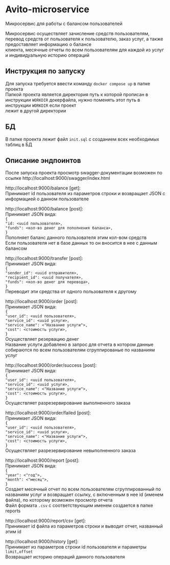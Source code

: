 # Avito-microservice
Микросервис для работы с балансом пользователей

Микросервис осуществляет зачисление средств пользователям, перевод средств от пользователя к пользователю, заказ услуг, а также предоставляет информацию о балансе  
клиента, месячные отчеты по всем пользователям для каждой из услуг и индивидуальную историю операций  

Инструкция по запуску
---------------------

Для запуска требуется ввести команду ```docker compose up``` в папке проекта  
Папкой проекта является директория путь к которой прописан в инструкции ```WORKDIR``` докерфайла, нужно поменять этот путь в инструкции ```WORKDIR``` если проект  
лежит в другой директории  

БД
---------

В папке проекта лежит файл ```init.sql``` с созданием всех необходимых таблиц в БД

Описание эндпоинтов
---------------------

После запуска проекта просмотр swagger-документации возможен по ссылке http://localhost:9000/swagger/index.html  

http://localhost:9000/balance [get]:  
Принимает id пользователя из параметров строки и возвращает JSON с информацией о данном пользователе    

http://localhost:9000/balance [post]:  
Принимает JSON вида:  
```{```  
```"id: <uuid пользователя>,```  
```"funds": <кол-во денег для пополнения баланса>,```  
```}```  
Пополняет баланс данного пользователя этим кол-вом средств  
Если пользователя нет в базе данных то он вносится в нее с данным балансом    

http://localhost:9000/transfer [post]:  
Принимает JSON вида:  
```{```  
```"sender_id": <uuid отправителя>,```  
```"recipient_id": <uuid получателя>,```  
```"funds": <кол-во денег для перевода>,```  
```}```  
Переводит эти средства от одного пользователя к другому  

http://localhost:9000/order [post]:  
Принимает JSON вида:  
```{```  
```"user_id": <uuid пользователя>,```  
```"service_id": <uuid услуги>,```  
```"service_name": <"Название услуги">,```  
```"cost": <стоимость услуги>,```  
```}```  
Осуществляет резервацию денег  
Название услуги добавлено в запрос для отчета в котором данные собираются по всем пользователям сгруппированые по названиям услуг  

http://localhost:9000/order/success [post]:  
Принимает JSON вида:  
```{```  
```"user_id": <uuid пользователя>,```  
```"service_id": <uuid услуги>,```  
```"service_name": <"Название услуги">,```  
```"cost": <стоимость услуги>,```  
```}```  
Осуществляет разрезервирование выполненного заказа    

http://localhost:9000/order/failed [post]:  
Принимает JSON вида:  
```{```  
```"user_id": <uuid пользователя>,```  
```"service_id": <uuid услуги>,```  
```"service_name": <"Название услуги">,```  
```"cost": <стоимость услуги>,```  
```}```  
Осуществляет разрезервирование невыполненного заказа   

http://localhost:9000/report [post]:  
Принимает JSON вида:  
```{```  
```"year": <"год">,```  
```"month": <"месяц">,```  
```}```  
Cоздает месячный отчет по всем пользователям сгруппированный по названиям услуг и возвращает ссылку, с включенным в нее id (именем файла), по которому возможен просмотр отчета  
Файл формата ```.csv``` с соответствующим именем создается в папке reports    

http://localhost:9000/report/csv [get]:  
Принимает id файла из параметров строки и выводит отчет, названный этим id    

http://localhost:9000/history [get]:  
Принимает из параметров строки id пользователя и параметры ```limit,offset```  
Возвращает историю операций данного пользователя  




